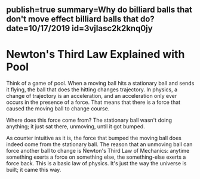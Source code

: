 publish=true
summary=Why do billiard balls that don't move effect billiard balls that do?
date=10/17/2019
id=3vjlasc2k2knq0jy
---
# Newton's Third Law Explained with Pool

Think of a game of pool. When a moving ball hits a stationary ball and sends it flying, the ball that does the hitting changes trajectory. In physics, a change of trajectory is an acceleration, and an acceleration only ever occurs in the presence of a force. That means that there is a force that caused the moving ball to change course.

Where does this force come from? The stationary ball wasn't doing anything; it just sat there, unmoving, until it got bumped.

As counter intuitive as it is, the force that bumped the moving ball does indeed come from the stationary ball. The reason that an unmoving ball can force another ball to change is Newton's Third Law of Mechanics: anytime something exerts a force on something else, the something-else exerts a force back. This is a basic law of physics. It's just the way the universe is built; it came this way.
